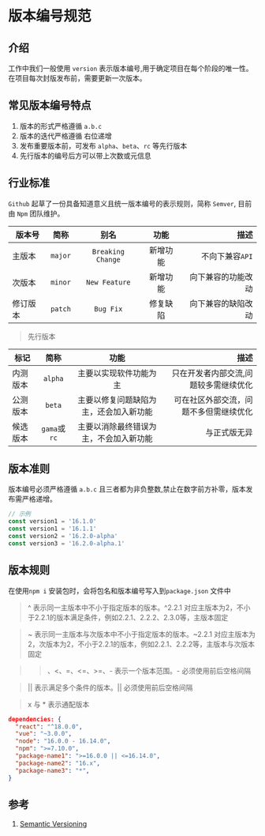 # 版本编号规范

## 介绍
工作中我们一般使用 `version` 表示版本编号,用于确定项目在每个阶段的唯一性。在项目每次封版发布前，需要更新一次版本。

## 常见版本编号特点
1. 版本的形式严格遵循 `a.b.c`
1. 版本的迭代严格遵循 右位递增
1. 发布重要版本前，可发布 `alpha`、`beta`、`rc` 等先行版本
1. 先行版本的编号后方可以带上次数或元信息

## 行业标准
`Github` 起草了一份具备知道意义且统一版本编号的表示规则，简称 `Semver`, 目前由 `Npm` 团队维护。

版本号|简称|别名|功能|描述|
--|:--:|:--:|:--:|--:
主版本|`major`|`Breaking Change`|新增功能|不向下兼容`API`|
次版本|`minor`|`New Feature`|新增功能|向下兼容的功能改动|
修订版本|`patch`|`Bug Fix`|修复缺陷|向下兼容的缺陷改动|

> 先行版本

标记|简称|功能|描述|
--|:--:|:--:|--:
内测版本|`alpha`|主要以实现软件功能为主|只在开发者内部交流,问题较多需继续优化|
公测版本|`beta`|主要以修复问题缺陷为主，还会加入新功能|可在社区外部交流，问题不多但需继续优化|
候选版本|`gama`或`rc`|主要以消除最终错误为主，不会加入新功能|与正式版无异|


## 版本准则
版本编号必须严格遵循 `a.b.c` 且三者都为非负整数,禁止在数字前方补零，版本发布需严格递增。

```javascript
// 示例
const version1 = '16.1.0'
const version1 = '16.1.1'
const version2 = '16.2.0-alpha'
const version3 = '16.2.0-alpha.1'
```

## 版本规则
在使用`npm i` 安装包时，会将包名和版本编号写入到`package.json` 文件中

> ^ 表示同一主版本中不小于指定版本的版本。^2.2.1 对应主版本为2，不小于2.2.1的版本满足条件，例如2.2.1、2.2.2、2.3.0等，主版本固定

> ~ 表示同一主版本与次版本中不小于指定版本的版本。~2.2.1 对应主版本为2，次版本为2，不小于2.2.1的版本，例如2.2.1、2.2.2等，主版本与次版本固定

> >、<、=、<=、>=、- 表示一个版本范围。- 必须使用前后空格间隔

> || 表示满足多个条件的版本。|| 必须使用前后空格间隔

> x 与 * 表示通配版本

```json
dependencies: {
  "react": "^18.0.0",
  "vue": "~3.0.0",
  "node": "16.0.0 - 16.14.0",
  "npm": ">=7.10.0",
  "package-name1": ">=16.0.0 || <=16.14.0",
  "package-name2": "16.x",
  "package-name3": "*",
}

```

## 参考
1. [Semantic Versioning](https://semver.org/lang/zh-CN/ 'Semantic Versioning')